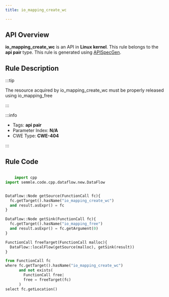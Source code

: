 ```yaml
---
title: io_mapping_create_wc

---
```



## API Overview
**io_mapping_create_wc** is an API in **Linux kernel**. This rule belongs to the **api pair** type. This rule is generated using [APISpecGen](../../tools/APISpecGen).
## Rule Description

:::tip

The resource acquired by io_mapping_create_wc must be properly released using io_mapping_free

:::

:::info

- Tags: **api pair**
- Parameter Index: **N/A**
- CWE Type: **CWE-404**

:::

## Rule Code
```python

    import cpp
import semmle.code.cpp.dataflow.new.DataFlow


DataFlow::Node getSource(FunctionCall fc){
  fc.getTarget().hasName("io_mapping_create_wc")
  and result.asExpr() = fc
}

DataFlow::Node getSink(FunctionCall fc){
  fc.getTarget().hasName("io_mapping_free")
  and result.asExpr() = fc.getArgument(0)
}

FunctionCall freeTarget(FunctionCall malloc){
  DataFlow::localFlow(getSource(malloc), getSink(result))
}

from FunctionCall fc
where fc.getTarget().hasName("io_mapping_create_wc")
      and not exists(
        FunctionCall free| 
        free = freeTarget(fc)
      )
select fc.getLocation()

    
```